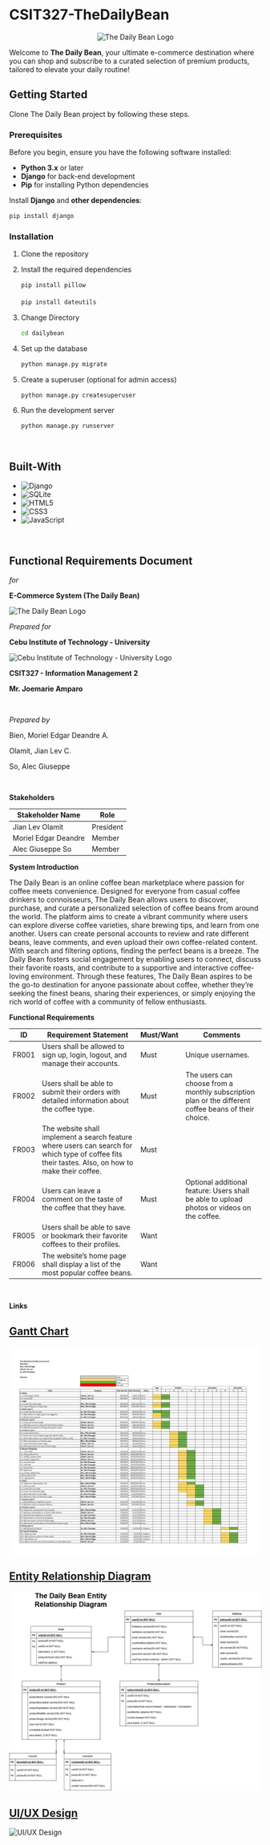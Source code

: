 # CSIT327-TheDailyBean
<p align="center">
  <img src="https://github.com/user-attachments/assets/aa9724d6-7a50-4b92-8956-c0fbf436ee9f" alt="The Daily Bean Logo" width="200" height="auto" />
</p>

Welcome to **The Daily Bean**, your ultimate e-commerce destination where you can shop and subscribe to a curated selection of premium products, tailored to elevate your daily routine!

## Getting Started

Clone The Daily Bean project by following these steps.

### Prerequisites

Before you begin, ensure you have the following software installed:

- **Python 3.x** or later
- **Django** for back-end development
- **Pip** for installing Python dependencies

Install **Django** and **other dependencies**:

```sh
pip install django
```

### Installation

1. Clone the repository

2. Install the required dependencies

   ```sh
   pip install pillow
   
   pip install dateutils
   ```

3. Change Directory
   ```sh
   cd dailybean
   ```
4. Set up the database
   ```sh
   python manage.py migrate
   ```
5. Create a superuser (optional for admin access)
   ```sh
   python manage.py createsuperuser
   ```
6. Run the development server
   ```sh
   python manage.py runserver
   ```

<br>

## Built-With

- ![Django](https://img.shields.io/badge/Django-092E20?style=for-the-badge&logo=django&logoColor=white)
- ![SQLite](https://img.shields.io/badge/SQLite-07405E?style=for-the-badge&logo=sqlite&logoColor=white)
- ![HTML5](https://img.shields.io/badge/HTML5-E34F26?style=for-the-badge&logo=html5&logoColor=white)
- ![CSS3](https://img.shields.io/badge/CSS3-1572B6?style=for-the-badge&logo=css3&logoColor=white)
- ![JavaScript](https://img.shields.io/badge/JavaScript-F7DF1E?style=for-the-badge&logo=javascript&logoColor=black)

<br>

## Functional Requirements Document

_for_

**E-Commerce System (The Daily Bean)**

![The Daily Bean Logo](https://github.com/user-attachments/assets/aa9724d6-7a50-4b92-8956-c0fbf436ee9f)

_Prepared for_

**Cebu Institute of Technology - University**

![Cebu Institute of Technology - University Logo](https://github.com/user-attachments/assets/3228e53c-904b-4887-893f-458c341dd763)

**CSIT327 - Information Management 2**

**Mr. Joemarie Amparo**

<br>

_Prepared by_

Bien, Moriel Edgar Deandre A.

Olamit, Jian Lev C.

So, Alec Giuseppe

<br>

**Stakeholders**

| **Stakeholder Name** | **Role** |
| --- | --- |
| Jian Lev Olamit | President |
| Moriel Edgar Deandre | Member |
| Alec Giuseppe So | Member |

**System Introduction**

The Daily Bean is an online coffee bean marketplace where passion for coffee meets convenience. Designed for everyone from casual coffee drinkers to connoisseurs, The Daily Bean allows users to discover, purchase, and curate a personalized selection of coffee beans from around the world. The platform aims to create a vibrant community where users can explore diverse coffee varieties, share brewing tips, and learn from one another. Users can create personal accounts to review and rate different beans, leave comments, and even upload their own coffee-related content. With search and filtering options, finding the perfect beans is a breeze. The Daily Bean fosters social engagement by enabling users to connect, discuss their favorite roasts, and contribute to a supportive and interactive coffee-loving environment. Through these features, The Daily Bean aspires to be the go-to destination for anyone passionate about coffee, whether they’re seeking the finest beans, sharing their experiences, or simply enjoying the rich world of coffee with a community of fellow enthusiasts.

**Functional Requirements**

| ID  | Requirement Statement | Must/Want | Comments |
| --- | --- | --- | --- |
| FR001 | Users shall be allowed to sign up, login, logout, and manage their accounts. | Must | Unique usernames. |
| FR002 | Users shall be able to submit their orders with detailed information about the coffee type. | Must | The users can choose from a monthly subscription plan or the different coffee beans of their choice. |
| FR003 | The website shall implement a search feature where users can search for which type of coffee fits their tastes. Also, on how to make their coffee. | Must |     |
| FR004 | Users can leave a comment on the taste of the coffee that they have. | Must | Optional additional feature: Users shall be able to upload photos or videos on the coffee. |
| FR005 | Users shall be able to save or bookmark their favorite coffees to their profiles. | Want |     |
| FR006 | The website’s home page shall display a list of the most popular coffee beans. | Want |     |

<br>

**Links**

## [Gantt Chart](https://docs.google.com/spreadsheets/d/1lFSu1Gdd4UFz1T0iWEvJSLEl58MotyHC/edit?usp=sharing&ouid=103308061537347084844&rtpof=true&sd=true)
![Gantt Chart](https://github.com/Modarku/CSIT327-TheDailyBean/blob/a44a1dfd6d58f88fce2072139df07d8bdf07365a/dailybean/static/images/The%20Daily%20Bean%20-%20Gantt%20Chart.jpg)

## [Entity Relationship Diagram](https://drive.google.com/file/d/1YvhLOIkDxHGi0yj7NyAK2DyY4haKudIt/view?usp=sharing)
![Entity Relationship Diagram](https://github.com/Modarku/CSIT327-TheDailyBean/blob/6297d02776b9b4679837ef8d064232e033f47e7a/dailybean/static/images/The%20Daily%20Bean%20-%20ERD.png)

## [UI/UX Design](https://www.figma.com/design/J0LWe4lGRKWkQbFVbVHrrq/The-Daily-Bean---UI%2FUX?node-id=0-1&t=SCoVHS2K7E38KZa8-1)
![UI/UX Design](https://github.com/Modarku/CSIT327-TheDailyBean/blob/a44a1dfd6d58f88fce2072139df07d8bdf07365a/dailybean/static/images/The%20Daily%20Bean%20-%20UI_UX.png)


